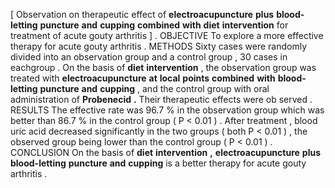 [ Observation on therapeutic effect of **electroacupuncture** **plus** **blood-letting** **puncture** **and** **cupping** **combined** **with** **diet** **intervention** for treatment of acute gouty arthritis ] . OBJECTIVE To explore a more effective therapy for acute gouty arthritis . METHODS Sixty cases were randomly divided into an observation group and a control group , 30 cases in eachgroup . On the basis of **diet** **intervention** , the observation group was treated with **electroacupuncture** **at** **local** **points** **combined** **with** **blood-letting** **puncture** **and** **cupping** , and the control group with oral administration of **Probenecid** **.** Their therapeutic effects were ob served . RESULTS The effective rate was 96.7 % in the observation group which was better than 86.7 % in the control group ( P < 0.01 ) . After treatment , blood uric acid decreased significantly in the two groups ( both P < 0.01 ) , the observed group being lower than the control group ( P < 0.01 ) . CONCLUSION On the basis of **diet** **intervention** **,** **electroacupuncture** **plus** **blood-letting** **puncture** **and** **cupping** is a better therapy for acute gouty arthritis . 